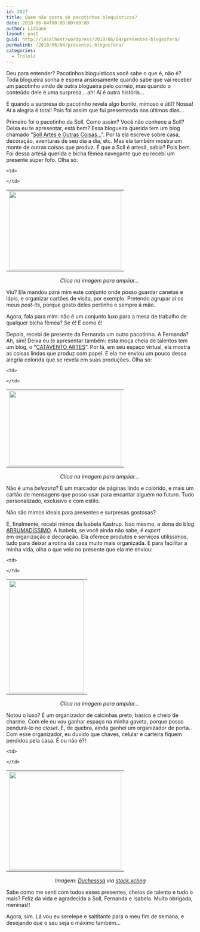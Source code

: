 ```yaml
---
id: 2827
title: Quem não gosta de pacotinhos bloguísticos?
date: 2010-06-04T00:00:00+00:00
author: Lidiane
layout: post
guid: http://localhost/wordpress/2010/06/04/presentes-blogosfera/
permalink: /2010/06/04/presentes-blogosfera/
categories:
  - Trololó
---
```

Deu para entender? Pacotinhos bloguísticos você sabe o que é, não é? Toda blogueira sonha e espera ansiosamente quando sabe que vai receber um pacotinho vindo de outra blogueira pelo correio, mas quando o conteúdo dele é uma surpresa… ah! Aí é outra história…

E quando a surpresa do pacotinho revela algo bonito, mimoso e útil? Nossa! Aí a alegria é total! Pois foi assim que fui presenteada nos últimos dias…

<!--more-->

Primeiro foi o pacotinho da Soll. Como assim? Você não conhece a Soll? Deixa eu te apresentar, está bem? Essa blogueira querida tem um blog chamado “<a href="http://sollartes.blogspot.com/" target="_blank">Soll Artes e Outras Coisas…</a>”. Por lá ela escreve sobre casa, decoração, aventuras de seu dia a dia, etc. Mas ela também mostra um monte de outras coisas que produz. É que a Soll é artesã, sabia? Pois bem. Foi dessa artesã querida e bicha fêmea navegante que eu recebi um presente super fofo. Olha só:

<table align="center">
  <tr>
    <td>
      <a href="http://www.trololodemulher.com.br/blog/wp-content/uploads/2010/06/porta-lapis-e-cartao-de-visita.jpg"><img class="alignnone size-medium wp-image-4705" title="porta lápis e cartão de visita" src="http://www.trololodemulher.com.br/blog/wp-content/uploads/2010/06/porta-lapis-e-cartao-de-visita-300x210.jpg" alt="" width="300" height="210" /></a>
    </td>
    
    <td>
       
    </td>
  </tr>
</table>

<p style="text-align: center;">
  <em>Clica na imagem para ampliar&#8230;</em> 
</p>

Viu? Ela mandou para mim este conjunto onde posso guardar canetas e lápis, e organizar cartões de visita, por exemplo. Pretendo agrupar aí os meus _post-its,_ porque gosto deles pertinho e sempre á mão.

Agora, fala para mim: não é um conjunto luxo para a mesa de trabalho de qualquer bicha fêmea? Se é! E como é!

Depois, recebi de presente da Fernanda um outro pacotinho. A Fernanda? Ah, sim! Deixa eu te apresentar também: esta moça cheia de talentos tem um blog, o “<a href="http://fernandapostai.blogspot.com/" target="_blank">CATAVENTO ARTES</a>”. Por lá, em seu espaço virtual, ela mostra as coisas lindas que produz com papel. E ela me enviou um pouco dessa alegria colorida que se revela em suas produções. Olha só:

<table align="center">
  <tr>
    <td>
      <a href="http://www.trololodemulher.com.br/blog/wp-content/uploads/2010/06/marcador-de-pagina-e-cartao.jpg"><img class="alignnone size-medium wp-image-4704" title="marcador de página e cartão" src="http://www.trololodemulher.com.br/blog/wp-content/uploads/2010/06/marcador-de-pagina-e-cartao-300x200.jpg" alt="" width="300" height="200" /></a>
    </td>
    
    <td>
       
    </td>
  </tr>
</table>

<p style="text-align: center;">
  <em>Clica na imagem para ampliar&#8230;</em> 
</p>

Não é uma _belezura_? É um marcador de páginas lindo e colorido, e mais um cartão de mensagens que posso usar para encantar alguém no futuro. Tudo personalizado, exclusivo e com estilo.

Não são mimos ideais para presentes e surpresas gostosas?

E, finalmente, recebi mimos da Isabela Kastrup. Isso mesmo, a dona do blog <a href="http://www.arrumadissimoecia.blogspot.com/" target="_blank">ARRUMADÍSSIMO</a>. A Isabela, se você ainda não sabe, é _expert_ em organização e decoração. Ela oferece produtos e serviços utilíssimos, tudo para deixar a rotina da casa muito mais organizada. E para facilitar a minha vida, olha o que veio no presente que ela me enviou:

<table align="center">
  <tr>
    <td>
      <a href="http://www.trololodemulher.com.br/blog/wp-content/uploads/2010/06/prganizador-de-calcinha-e-de-porta.jpg"><img class="alignnone size-medium wp-image-4709" title="prganizador de calcinha e de porta" src="http://www.trololodemulher.com.br/blog/wp-content/uploads/2010/06/prganizador-de-calcinha-e-de-porta-200x300.jpg" alt="" width="200" height="300" /></a>
    </td>
    
    <td>
       
    </td>
  </tr>
</table>

<p style="text-align: center;">
  <em>Clica na imagem para ampliar&#8230;</em> 
</p>

Notou o luxo? É um organizador de calcinhas preto, básico e cheio de charme. Com ele eu vou ganhar espaço na minha gaveta, porque posso pendurá-lo no _closet_. E, de quebra, ainda ganhei um organizador de porta. Com esse organizador, eu duvido que chaves, celular e carteira fiquem perdidos pela casa. É ou não é?!

<table align="center">
  <tr>
    <td>
      <a href="http://www.trololodemulher.com.br/blog/wp-content/uploads/2010/06/presente.jpg"><img class="alignnone size-medium wp-image-4706" title="presente" src="http://www.trololodemulher.com.br/blog/wp-content/uploads/2010/06/presente-300x262.jpg" alt="" width="300" height="262" /></a>
    </td>
    
    <td>
       
    </td>
  </tr>
</table>

<p style="text-align: center;">
  <em>Imagem: </em><a href="http://www.sxc.hu/profile/duchesssa" target="_blank"><em>Duchesssa</em></a><em> via </em><a href="http://www.sxc.hu/" target="_blank"><em>stock.xchng</em></a>
</p>

Sabe como me senti com todos esses presentes, cheios de talento e tudo o mais? Feliz da vida e agradecida a Soll, Fernanda e Isabela. Muito obrigada, meninas!!

Agora, sim. Lá vou eu serelepe e saltitante para o meu fim de semana, e desejando que o seu seja o máximo também…
